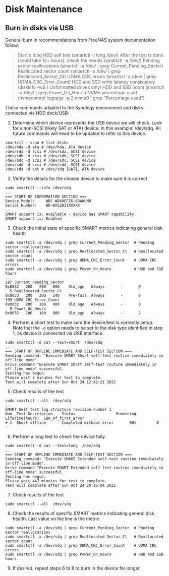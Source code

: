 # Disk Maintenance

## Burn in disks via USB

General burn in recommendations from FreeNAS system documentation follow:

> Start a long HDD self test (smartctl -t long /dev/)
After the test is done (could take 12+ hours), check the results (smartctl -a /dev/)
Pending sector reallocations (smartctl -a /dev/ | grep Current_Pending_Sector)
Reallocated sector count (smartctl -a /dev/ | grep Reallocated_Sector_Ct)
UDMA CRC errors (smartctl -a /dev/ | grep UDMA_CRC_Error_Count)
HDD and SSD write latency consistency (diskinfo -wS ) Unformatted drives only!
HDD and SSD hours (smartctl -a /dev/ | grep Power_On_Hours)
NVMe percentage used (nvmecontrol logpage -p 2 nvme0 | grep “Percentage used”)

These commands adapted to the Synology environment and disks connected via HDD dock/USB:

1. Determine which device represents the USB device we will check. Look for a non-SCSI (likely SAT or ATA) device. In this example: /dev/sdq. All future commands will need to be updated to refer to this device.
```
smartctl --scan # list disks
/dev/hda -d ata # /dev/hda, ATA device
/dev/sda -d scsi # /dev/sda, SCSI device
/dev/sdb -d scsi # /dev/sdb, SCSI device
/dev/sdc -d scsi # /dev/sdc, SCSI device
/dev/sdd -d scsi # /dev/sdd, SCSI device
/dev/sdq -d sat # /dev/sdq [SAT], ATA device
```
2. Verify the details for the chosen device to make sure it is correct
```
sudo smartctl --info /dev/sdq
...
=== START OF INFORMATION SECTION ===
Device Model:     WDC WD40EFZX-68AWUN0
Serial Number:    WD-WX52D31XXXXX
...
SMART support is: Available - device has SMART capability.
SMART support is: Enabled
```
3. Check the initial state of specific SMART metrics indicating general disk health
```
sudo smartctl -a /dev/sdq | grep Current_Pending_Sector  # Pending sector reallocations
sudo smartctl -a /dev/sdq | grep Reallocated_Sector_Ct   # Reallocated sector count
sudo smartctl -a /dev/sdq | grep UDMA_CRC_Error_Count    # UDMA CRC errors
sudo smartctl -a /dev/sdq | grep Power_On_Hours          # HDD and SSD hours
...
197 Current_Pending_Sector                                           0x0032   200   200   000    Old_age   Always       -       0
  5 Reallocated_Sector_Ct                                            0x0033   200   200   140    Pre-fail  Always       -       0
199 UDMA_CRC_Error_Count                                             0x0032   200   200   000    Old_age   Always       -       0
  9 Power_On_Hours                                                   0x0032   100   100   000    Old_age   Always       -       2
```
4. Perform a short test to make sure the device/test is correctly setup. Note that the `-d` option needs to be set to the disk type identified in step 1, as device is connected via USB interface.
```
sudo smartctl -d sat --test=short  /dev/sdq
...
=== START OF OFFLINE IMMEDIATE AND SELF-TEST SECTION ===
Sending command: "Execute SMART Short self-test routine immediately in off-line mode".
Drive command "Execute SMART Short self-test routine immediately in off-line mode" successful.
Testing has begun.
Please wait 2 minutes for test to complete.
Test will complete after Sun Oct 24 12:42:21 2021
```
5. Check results of the test
```
sudo smartctl --all  /dev/sdq
...
SMART Self-test log structure revision number 1
Num  Test_Description    Status                  Remaining  LifeTime(hours)  LBA_of_first_error
# 1  Short offline       Completed without error       00%         0         -
```
6. Perform a long test to check the device fully.
```
sudo smartctl -d sat --test=long  /dev/sdq
...
=== START OF OFFLINE IMMEDIATE AND SELF-TEST SECTION ===
Sending command: "Execute SMART Extended self-test routine immediately in off-line mode".
Drive command "Execute SMART Extended self-test routine immediately in off-line mode" successful.
Testing has begun.
Please wait 447 minutes for test to complete.
Test will complete after Sun Oct 24 20:16:04 2021
```
7. Check results of the test
```
sudo smartctl --all  /dev/sdq
```
8. Check the results of specific SMART metrics indicating general disk health. Last value on the line is the metric.
```
sudo smartctl -a /dev/sdq | grep Current_Pending_Sector  # Pending sector reallocations
sudo smartctl -a /dev/sdq | grep Reallocated_Sector_Ct   # Reallocated sector count
sudo smartctl -a /dev/sdq | grep UDMA_CRC_Error_Count    # UDMA CRC errors
sudo smartctl -a /dev/sdq | grep Power_On_Hours          # HDD and SSD hours
```
9. If desired, repeat steps 6 to 8 to burn in the device for longer.
